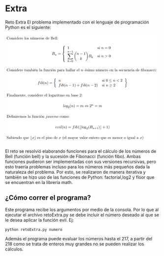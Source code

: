 # Extra
Reto Extra
El problema implementado con el lenguaje de programación Python es el siguiente:


<img src="problema.png" alt="problema"/>


El reto se resolvió elaborando funciones para el cálculo de los números de Bell (función bell) y la sucesión de Fibonacci (función fibo). Ambas funciones pudieron ser implementadas con sus versiones recursivas, pero esto traería problemas incluso para los números más pequeños dada la naturaleza del problema. Por esto, se realizaron de manera iterativa y también se hizo uso de las funciones de Python: factorial,log2 y floor que se encuentran en la librería math.

## ¿Cómo correr el programa?

Este programa recibe los argumentos por medio de la consola. Por lo que al ejecutar el archivo retoExtra.py se debe incluir el número deseado al que se le desea aplicar la función evil. Ej:

    python retoExtra.py numero
    
 Además el programa puede evaluar los números hasta el 217, a partir del 218 como se trata de enteros muy grandes no se pueden realizar los cálculos.
